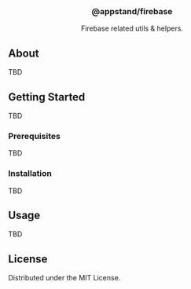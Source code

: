 <br />
<div align="center">

  <h3 align="center">@appstand/firebase</h3>

  <p align="center">
    Firebase related utils & helpers.
  </p>
</div>

## About

TBD

## Getting Started

TBD

### Prerequisites

TBD

### Installation

TBD

## Usage

TBD

## License

Distributed under the MIT License.
